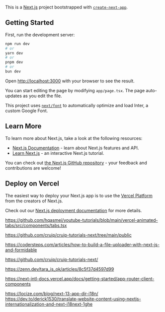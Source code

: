 This is a [Next.js](https://nextjs.org/) project bootstrapped with [`create-next-app`](https://github.com/vercel/next.js/tree/canary/packages/create-next-app).

## Getting Started

First, run the development server:

```bash
npm run dev
# or
yarn dev
# or
pnpm dev
# or
bun dev
```

Open [http://localhost:3000](http://localhost:3000) with your browser to see the result.

You can start editing the page by modifying `app/page.tsx`. The page auto-updates as you edit the file.

This project uses [`next/font`](https://nextjs.org/docs/basic-features/font-optimization) to automatically optimize and load Inter, a custom Google Font.

## Learn More

To learn more about Next.js, take a look at the following resources:

- [Next.js Documentation](https://nextjs.org/docs) - learn about Next.js features and API.
- [Learn Next.js](https://nextjs.org/learn) - an interactive Next.js tutorial.

You can check out [the Next.js GitHub repository](https://github.com/vercel/next.js/) - your feedback and contributions are welcome!

## Deploy on Vercel

The easiest way to deploy your Next.js app is to use the [Vercel Platform](https://vercel.com/new?utm_medium=default-template&filter=next.js&utm_source=create-next-app&utm_campaign=create-next-app-readme) from the creators of Next.js.

Check out our [Next.js deployment documentation](https://nextjs.org/docs/deployment) for more details.

https://github.com/hqasmei/youtube-tutorials/blob/main/vercel-animated-tabs/src/components/tabs.tsx

https://github.com/cruip/cruip-tutorials-next/tree/main/public

https://codersteps.com/articles/how-to-build-a-file-uploader-with-next-js-and-formidable

https://github.com/cruip/cruip-tutorials-next/

https://zenn.dev/tara_is_ok/articles/8c5f37d4597d99


https://next-intl-docs.vercel.app/docs/getting-started/app-router-client-components

https://locize.com/blog/next-13-app-dir-i18n/
https://dev.to/derick1530/translate-website-content-using-nextjs-internationalization-and-next-i18next-1ghe